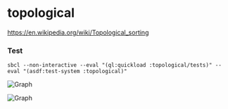 # topological

https://en.wikipedia.org/wiki/Topological_sorting

### Test

    sbcl --non-interactive --eval "(ql:quickload :topological/tests)" --eval "(asdf:test-system :topological)"


![Graph](https://upload.wikimedia.org/wikipedia/commons/thumb/0/03/Directed_acyclic_graph_2.svg/270px-Directed_acyclic_graph_2.svg.png)

![Graph](https://media.geeksforgeeks.org/wp-content/cdn-uploads/graph.png)

